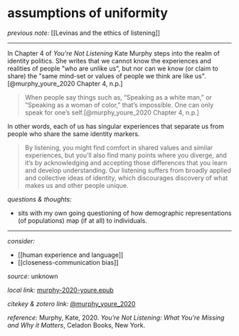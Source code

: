 # assumptions of uniformity

_previous note:_ [[Levinas and the ethics of listening]]

---

In Chapter 4 of _You're Not Listening_ Kate Murphy steps into the realm of identity politics. She writes that we cannot know the experiences and realities of people "who are unlike us", but nor can we know (or claim to share) the "same mind-set or values of people we think are like us".[@murphy_youre_2020 Chapter 4, n.p.]

>When people say things such as, “Speaking as a white man,” or “Speaking as a woman of color,” that’s impossible. One can only speak for one’s self.[@murphy_youre_2020 Chapter 4, n.p.]

In other words, each of us has singular experiences that separate us from people who share the same identity markers.

>By listening, you might find comfort in shared values and similar experiences, but you’ll also find many points where you diverge, and it’s by acknowledging and accepting those differences that you learn and develop understanding. Our listening suffers from broadly applied and collective ideas of identity, which discourages discovery of what makes us and other people unique.

_questions & thoughts:_

- sits with my own going questioning of how demographic representations (of populations) map (if at all) to individuals. 

--- 

_consider:_

- [[human experience and language]]
- [[closeness-communication bias]]


_source:_ unknown

_local link:_ [murphy-2020-youre.epub](hook://file/lTkXHj6RP?p=RHJvcGJveC9iaWJsaW9ncmFwaHkgcGRmcw==&n=murphy-2020-youre.epub)

_citekey & zotero link:_ [@murphy_youre_2020](zotero://select/items/1_B8Z9V7XR)

_reference:_ Murphy, Kate, 2020. _You’re Not Listening: What You’re Missing and Why it Matters_, Celadon Books, New York.


